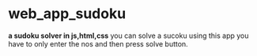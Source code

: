 # web_app_sudoku
**a sudoku solver in js,html,css**
you can solve a sucoku using this app you have to only enter the nos and then press solve button.

